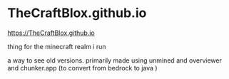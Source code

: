 # TheCraftBlox.github.io
https://TheCraftBlox.github.io

thing for the minecraft realm i run

a way to see old versions.
primarily made using unmined and overviewer and chunker.app (to convert from bedrock to java )
